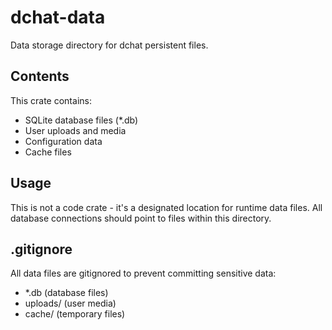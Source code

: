 # dchat-data

Data storage directory for dchat persistent files.

## Contents

This crate contains:
- SQLite database files (*.db)
- User uploads and media
- Configuration data
- Cache files

## Usage

This is not a code crate - it's a designated location for runtime data files.
All database connections should point to files within this directory.

## .gitignore

All data files are gitignored to prevent committing sensitive data:
- *.db (database files)
- uploads/ (user media)
- cache/ (temporary files)
